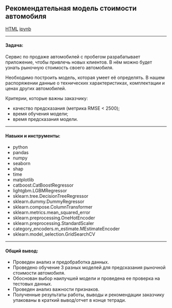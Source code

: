 ## Рекомендательная модель стоимости автомобиля <br/>

[HTML](./determination_model_market_value.html)
[ipynb](./determination_model_market_value.ipynb)

***
#### Задача:

Сервис по продаже автомобилей с пробегом разрабатывает приложение, чтобы привлечь новых клиентов. В нём можно будет узнать рыночную стоимость своего автомобиля.

Необходимо построить модель, которая умеет её определять. В нашем распоряжении данные о технических характеристиках, комплектации и ценах других автомобилей.

Критерии, которые важны заказчику:

* качество предсказания (метрика RMSE < 2500);
* время обучения модели;
* время предсказания модели.

***
#### Навыки и инструменты:

* python
* pandas
* numpy
* seaborn
* shap
* time
* matplotlib
* catboost.CatBoostRegressor
* lightgbm.LGBMRegressor
* sklearn.tree.DecisionTreeRegressor
* sklearn.dummy.DummyRegressor
* sklearn.compose.ColumnTransformer
* sklearn.metrics.mean_squared_error
* sklearn.preprocessing.OneHotEncoder
* sklearn.preprocessing.StandardScaler
* category_encoders.m_estimate.MEstimateEncoder
* sklearn.model_selection.GridSearchCV

***
#### Общий вывод:
* Проведен анализ и предобработка данных.
* Проведено обучение 3 разных моделей для предсказания рыночной стоимости автомобиля.
* Обоснован выбор наилучшей модели и проведена ее проверка на тестовых данных.
* Проведен анализ важности признаков.
* Полученные результаты работы, выводы и рекомендации заказчику упакованы в краткий вывод/отчет в конце тетради.
